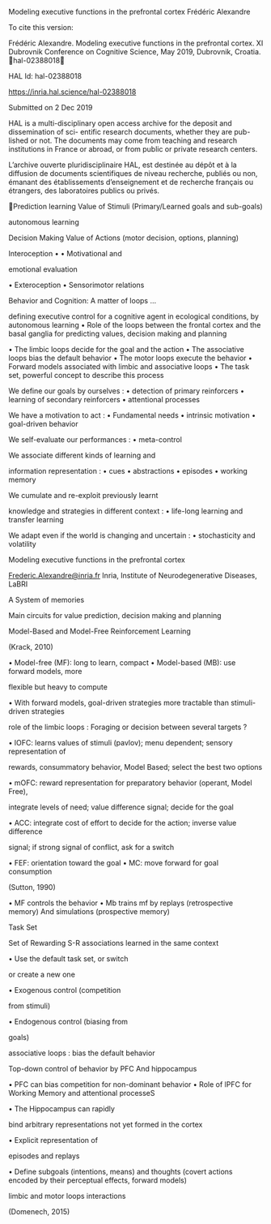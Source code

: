 Modeling executive functions in the prefrontal cortex
Frédéric Alexandre

To cite this version:

Frédéric Alexandre. Modeling executive functions in the prefrontal cortex. XI Dubrovnik Conference
on Cognitive Science, May 2019, Dubrovnik, Croatia. ￿hal-02388018￿

HAL Id: hal-02388018

https://inria.hal.science/hal-02388018

Submitted on 2 Dec 2019

HAL is a multi-disciplinary open access
archive for the deposit and dissemination of sci-
entific research documents, whether they are pub-
lished or not. The documents may come from
teaching and research institutions in France or
abroad, or from public or private research centers.

L’archive ouverte pluridisciplinaire HAL, est
destinée au dépôt et à la diffusion de documents
scientifiques de niveau recherche, publiés ou non,
émanant des établissements d’enseignement et de
recherche français ou étrangers, des laboratoires
publics ou privés.

Prediction learning
Value of Stimuli (Primary/Learned goals and sub-goals)

autonomous learning 

Decision Making
Value of Actions (motor decision, options, planning)

Interoception
•
• Motivational and 

emotional evaluation

• Exteroception
• Sensorimotor relations

Behavior and Cognition:
A matter of loops …

defining executive control for a cognitive agent in 
ecological conditions, by autonomous learning 
• Role of the loops between the frontal cortex and the basal 
ganglia for predicting values, decision making and planning 

• The limbic loops decide for the goal and the action 
• The associative loops bias the default behavior 
• The motor loops execute the behavior 
• Forward models associated with limbic and associative loops 
• The task set, powerful concept to describe this process 

We define our goals by ourselves : 
• detection of primary reinforcers 
• learning of secondary reinforcers 
• attentional processes 

We have a motivation to act : 
• Fundamental needs 
• intrinsic motivation 
• goal-driven behavior 

We self-evaluate our performances : 
• meta-control 

We associate different kinds of learning and 

information representation : 
• cues 
• abstractions 
• episodes 
• working memory 

We cumulate and re-exploit previously learnt 

knowledge and strategies in different context : 
• life-long learning and transfer learning 

We adapt even if the world is changing and uncertain : 
• stochasticity and volatility

Modeling executive functions in the prefrontal cortex 

Frederic.Alexandre@inria.fr Inria, Institute of Neurodegenerative Diseases, LaBRI 

A System of memories

Main circuits for value prediction, 
decision making and planning

Model-Based and Model-Free 
Reinforcement Learning

(Krack, 2010)

• Model-free (MF): long to learn, compact 
• Model-based (MB): use forward models, more 

flexible but heavy to compute 

• With forward models, goal-driven strategies 
more tractable than stimuli-driven strategies

role of the limbic loops : Foraging or decision between several targets ? 

• lOFC: learns values of stimuli (pavlov); menu dependent; sensory representation of 

rewards, consummatory behavior, Model Based; select the best two options 

• mOFC: reward representation for preparatory behavior (operant, Model Free), 

integrate levels of need; value difference signal; decide for the goal 

• ACC: integrate cost of effort to decide for the action; inverse value difference 

signal; if strong signal of conflict, ask for a switch 

• FEF: orientation toward the goal 
• MC: move forward for goal consumption

(Sutton, 1990)

• MF controls the behavior 
• Mb trains mf by replays (retrospective memory) 
And simulations (prospective memory)

Task Set 

Set of Rewarding S-R associations 
learned in the same context 

• Use the default task set, or switch 

or create a new one 

• Exogenous control (competition 

from stimuli) 

• Endogenous control (biasing from 

goals) 

associative loops : bias 
the default behavior

Top-down control of behavior 
by PFC And hippocampus 

• PFC can bias competition for 
 non-dominant behavior 
• Role of lPFC for Working 
Memory and attentional 
processeS 

• The Hippocampus can rapidly 

bind arbitrary representations 
not yet formed in the cortex 

• Explicit representation of 

episodes and replays 

• Define subgoals (intentions, 
means) and thoughts (covert 
actions encoded by their 
perceptual effects, forward 
models)

limbic and motor loops interactions

(Domenech, 2015)

 
 
